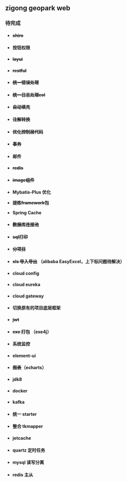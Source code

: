 ## zigong geopark web

### 待完成
* #### ~~shiro~~

* #### 按钮权限

* #### ~~layui~~

* #### ~~restful~~

* #### ~~统一错误处理~~

* #### ~~统一日志处理col~~

* #### ~~自动填充~~

* #### ~~注解转换~~

* #### ~~优化控制层代码~~

* #### ~~事务~~

* #### 邮件

* #### ~~redis~~

* #### ~~image组件~~

* **Mybatis-Plus 优化**

* **~~提炼framework包~~**

* **Spring Cache**

* #### ~~数据库连接池~~ 

* #### ~~sql打印~~

* #### ~~分项目~~

* #### ~~xls 导入导出~~ （alibaba EasyExcel，上下标问题待解决）

* #### cloud config

* #### cloud eureka

* #### cloud gateway

* #### 切换原有的项目底层框架

* #### ~~jwt~~

* #### ~~exe 打包~~ （exe4j）

* #### 系统监控

* #### element-ui

* #### ~~图表~~（echarts）

* #### jdk8

* #### docker

* #### kafka

* #### 统一 starter

* #### 整合 tkmapper

* #### jetcache

* #### quartz 定时任务

* #### mysql 读写分离

* #### redis 主从
